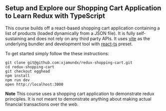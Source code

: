 ## Setup and Explore our Shopping Cart Application to Learn Redux with TypeScript

This course builds off a react-based shopping cart application containing a list
of products (loaded dynamically from a JSON file). It is fully self-sustaining
and does not rely on any third party APIs. It uses [vite](https://vitejs.dev/)
as the underlying bundler and development tool with
[react-ts](https://vitejs.dev/guide/#scaffolding-your-first-vite-project)
preset.

To get started simply follow the these instructions:

```
git clone git@github.com:xjamundx/redux-shopping-cart.git
cd redux-shopping-cart
git checkout egghead
npm install
npm run dev
open http://localhost:3000
```

**Note** This course uses a shopping cart application to demonstrate redux
principles. It is not meant to demonstrate anything about making actual
financial transactions over the web.
